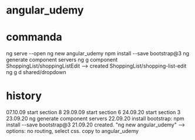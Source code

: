 # angular_udemy

# commanda
ng serve --open
ng new angular_udemy
npm install --save bootstrap@3
ng generate component servers
ng g component ShoppingList/shoppingListEdit --> created ShoppingList/shopping-list-edit
ng g d shared/dropdown

# history
07.10.09 start section 8
29.09.09 start section 6
24.09.20 start section 3
23.09.20 ng generate component servers
22.09.20 install bootstrap: npm install --save bootstrap@3
21.09.20 created. "ng new angular_udemy" --> options: no routing, select css. copy to angular_udemy
